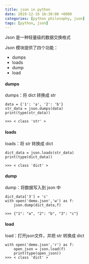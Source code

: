 ```yaml
---
title: json in python
date: 2019-12-16 16:30:00 +0800
categories: [python philosophy, json]
tags: [python, json]
---
```


Json 是一种轻量级的数据交换格式

Json 模块提供了四个功能：
* dumps
* loads
* dump
* load

#### dumps
dumps：将 dict 转换成 str
```
data = {'1': 'a', '2': 'b'}
str_data = json.dumps(data)
print(type(str_data))

>>> < class 'str' >
```

#### loads
loads：将 str 转换成 dict
```
dict_data = json.loads(str_data)
print(type(dict_data))

>>> < class 'dict' >
```

#### dump
dump：将数据写入到 json 中
```
dict_data['3'] = 'c'
with open('demo.json','w') as f:
    json.dump(dict_data,f)

>>> {"1": "a", "2": "b", "3": "c"}
```

#### load
load：打开json文件，并把 str 转换成 dict
```
with open('demo.json','r') as f:
    open_json = json.load(f)
    print(type(open_json))
>>> < class 'dict' >
```
